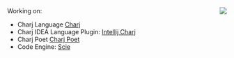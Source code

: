 <img align="right" src="https://github-readme-stats.vercel.app/api?username=phodal&show_icons=true&icon_color=805AD5&text_color=718096&bg_color=ffffff&hide_title=true" />
Working on:

- Charj Language [Charj](https://github.com/phodal/charj/)
- Charj IDEA Language Plugin: [Intellij Charj](https://github.com/phodal/intellij-charj/)
- Charj Poet [Charj Poet](https://github.com/phodal/charjpoet/)
- Code Engine: [Scie](https://github.com/phodal/scie/)
